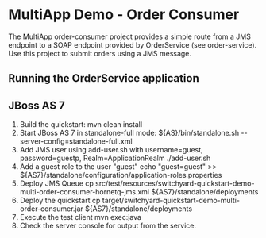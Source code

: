 # MultiApp Demo - Order Consumer

The MultiApp order-consumer project provides a simple route from a JMS endpoint to a SOAP endpoint provided by OrderService (see order-service).  Use this project to submit orders using a JMS message.

## Running the OrderService application

JBoss AS 7
----------
1. Build the quickstart:
    mvn clean install
2. Start JBoss AS 7 in standalone-full mode:
    ${AS}/bin/standalone.sh --server-config=standalone-full.xml
3. Add JMS user using add-user.sh with username=guest, password=guestp, Realm=ApplicationRealm
    ./add-user.sh
4. Add a guest role to the user "guest"
   echo "guest=guest" >> ${AS7}/standalone/configuration/application-roles.properties
5. Deploy JMS Queue
    cp src/test/resources/switchyard-quickstart-demo-multi-order-consumer-hornetq-jms.xml ${AS7}/standalone/deployments
6. Deploy the quickstart
    cp target/switchyard-quickstart-demo-multi-order-consumer.jar ${AS7}/standalone/deployments
7. Execute the test client
    mvn exec:java
8. Check the server console for output from the service.

